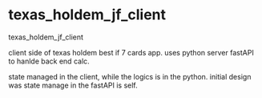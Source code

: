 # texas_holdem_jf_client
texas_holdem_jf_client

client side of texas holdem best if 7 cards app.
uses python server fastAPI to hanlde back end calc.

state managed in the client, while the logics is in the python.
initial design was state manage in the fastAPI is self.
 
